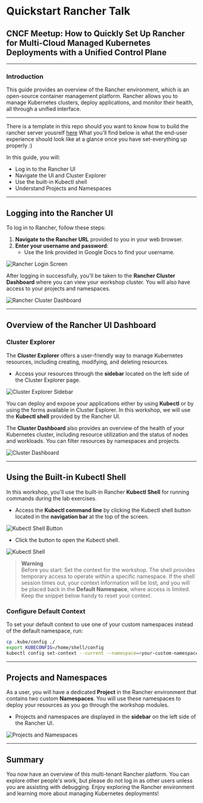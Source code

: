 
# Quickstart Rancher Talk

## CNCF Meetup: How to Quickly Set Up Rancher for Multi-Cloud Managed Kubernetes Deployments with a Unified Control Plane

---

### Introduction
This guide provides an overview of the Rancher environment, which is an open-source container management platform. Rancher allows you to manage Kubernetes clusters, deploy applications, and monitor their health, all through a unified interface.


---
There is a template in this repo should you want to know how to build the rancher server yousrelf [here](https://github.com/Ashik-M/quickstart-rancher-talk/blob/main/quickstart-template-rancher-registration.md)  What you'll find below is what the end-user experience should look like at a glance once you have set-everything up properly :)

In this guide, you will:
- Log in to the Rancher UI
- Navigate the UI and Cluster Explorer
- Use the built-in Kubectl shell
- Understand Projects and Namespaces

---

## Logging into the Rancher UI

To log in to Rancher, follow these steps:

1. **Navigate to the Rancher URL** provided to you in your web browser.
2. **Enter your username and password**:
   - Use the link provided in Google Docs to find your username.

![Rancher Login Screen](https://github.com/user-attachments/assets/8a14fd68-a604-4b44-8f39-5c105d09b36a)

After logging in successfully, you'll be taken to the **Rancher Cluster Dashboard** where you can view your workshop cluster. You will also have access to your projects and namespaces.

![Rancher Cluster Dashboard](https://github.com/user-attachments/assets/f290fd66-1a41-4de0-891e-edb7985de704)

---

## Overview of the Rancher UI Dashboard

### Cluster Explorer
The **Cluster Explorer** offers a user-friendly way to manage Kubernetes resources, including creating, modifying, and deleting resources.

- Access your resources through the **sidebar** located on the left side of the Cluster Explorer page.

![Cluster Explorer Sidebar](https://github.com/user-attachments/assets/4053b339-95d3-4a64-828b-3ca81ba6600b)

You can deploy and expose your applications either by using **Kubectl** or by using the forms available in Cluster Explorer. In this workshop, we will use the **Kubectl shell** provided by the Rancher UI.

The **Cluster Dashboard** also provides an overview of the health of your Kubernetes cluster, including resource utilization and the status of nodes and workloads. You can filter resources by namespaces and projects.

![Cluster Dashboard](https://github.com/user-attachments/assets/b690e107-8204-4eb3-b544-f071a14fb6eb)

---

## Using the Built-in Kubectl Shell
In this workshop, you'll use the built-in Rancher **Kubectl Shell** for running commands during the lab exercises.

- Access the **Kubectl command line** by clicking the Kubectl shell button located in the **navigation bar** at the top of the screen.

![Kubectl Shell Button](https://github.com/user-attachments/assets/cd4f02ef-5e9e-40ff-a599-c17fc16b55e5)

- Click the button to open the Kubectl shell.

![Kubectl Shell](https://github.com/user-attachments/assets/940510da-31b2-4bc4-96b6-2269e4df1c1a)

> **Warning**  
> Before you start: Set the context for the workshop. The shell provides temporary access to operate within a specific namespace. If the shell session times out, your context information will be lost, and you will be placed back in the **Default Namespace**, where access is limited. Keep the snippet below handy to reset your context.

### Configure Default Context
To set your default context to use one of your custom namespaces instead of the default namespace, run:

```bash
cp .kube/config ./
export KUBECONFIG=/home/shell/config
kubectl config set-context --current --namespace=<your-custom-namespace>
```

---

## Projects and Namespaces
As a user, you will have a dedicated **Project** in the Rancher environment that contains two custom **Namespaces**. You will use these namespaces to deploy your resources as you go through the workshop modules.

- Projects and namespaces are displayed in the **sidebar** on the left side of the Rancher UI.

![Projects and Namespaces](https://github.com/user-attachments/assets/a3c26642-c963-4b55-b1a8-91272a72bff1)

---

## Summary
You now have an overview of this multi-tenant Rancher platform. You can explore other people's work, but please do not log in as other users unless you are assisting with debugging. Enjoy exploring the Rancher environment and learning more about managing Kubernetes deployments!

